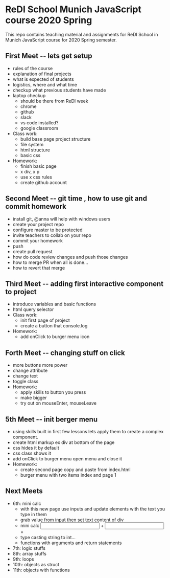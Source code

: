 # ReDI School Munich JavaScript course 2020 Spring

This repo contains teaching material and assignments for ReDI School in Munich JavaScript course for 2020 Spring semester.

## First Meet -- lets get setup

- rules of the course
- explanation of final projects
- what is expected of students
- logistics, where and what time
- checkup what previous students have made
- laptop checkup
    - should be there from ReDI week
    - chrome
    - github
    - slack
    - vs code installed?
    - google classroom
- Class work:
    - build base page project structure
    - file system
    - html structure
    - basic css
- Homework:
    - finish basic page
    - x div, x p
    - use x css rules
    - create github account

## Second Meet -- git time , how to use git and commit homework

- install git, @anna will help with windows users
- create your project repo
- configure master to be protected
- invite teachers to collab on your repo
- commit your homework
- push
- create pull request
- how do code review changes and push those changes
- how to merge PR when all is done...
- how to revert that merge


## Third Meet -- adding first interactive component to project
- introduce variables and basic functions
- html query selector
- Class work:
    - init first page of project
    - create a button that console.log
- Homework:
    - add onClick to burger menu icon

## Forth Meet -- changing stuff on click
- more buttons more power
- change attribute
- change text
- toggle class
- Homework:
    - apply skills to button you press
    - make bigger
    - try out on mouseEnter, mouseLeave

## 5th Meet -- init berger menu
- using skills built in first few lessons lets apply them to create a complex component. 
- create html markup ex div at bottom of the page
- css hides it by default
- css class shows it
- add onClick to burger menu open menu and close it
- Homework:
    - create second page copy and paste from index.html
    - burger menu with two items index and page 1

## Next Meets
- 6th: mini calc
    - with this new page use inputs and update elements with the text you type in them
    - grab value from input then set text content of div
    - mini calc <input> + <input> = <div>
    - type casting string to int...
    - functions with arguments and return statements
- 7th: logic stuffs
- 8th: array stuffs
- 9th: loops
- 10th: objects as struct
- 11th: objects with functions

